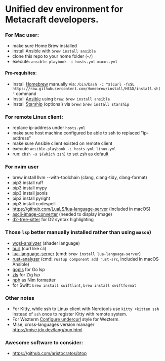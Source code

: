 # Unified dev environment for Metacraft developers.

### For Mac user:
- make sure Home Brew installed
- install Ansible with `brew install ansible`
- clone this repo to your home folder (`~/`)
- execute: `ansible-playbook -i hosts.yml macos.yml`

#### Pre-requisites:
- Install [Homebrew](https://brew.sh/) manually via: `/bin/bash -c "$(curl -fsSL https://raw.githubusercontent.com/Homebrew/install/HEAD/install.sh)"` command
- Install [Ansible](https://www.ansible.com/) using `brew`: `brew install ansible`
- Install [Starship](https://starship.rs/) (optional) via `brew`: `brew install starship`

### For remote Linux client:
- replace ip-address under `hosts.yml`
- make sure host machine configured be able to ssh to replaced "ip-address"
- make sure Ansible client existed on remote client
- execute `ansible-playbook -i hosts.yml linux.yml`
- run: `chsh -s $(which zsh)` to set zsh as default

### For nvim user
- brew install llvm --with-toolchain (clang, clang-tidy, clang-format)
- pip3 install ruff
- pip3 install mypy
- pip3 install jsonls
- pip3 install pyright
- pip3 install codespell
- https://github.com/LuaLS/lua-language-server (included in macOS)
- [ascii-image-converter](https://github.com/TheZoraiz/ascii-image-converter) (needed to display image)
- [d2-tree-sitter](https://github.com/ravsii/tree-sitter-d2) for D2 syntax highlighting

### Those `lsp` better manually installed rather than using `mason`)
- [wgsl-analyzer](https://github.com/wgsl-analyzer/wgsl-analyzer) (shader language)
- [hurl](https://hurl.dev/docs/installation.html) (curl like cli)
- [lua-language-server](https://github.com/LuaLS/lua-language-server) (cmd: `brew install lua-language-server`)
- [rust-analyzer](https://rust-analyzer.github.io/book/installation.html) (cmd: `rustup component add rust-src`, included in macOS Ansible)
- [gopls](https://github.com/golang/tools/tree/master/gopls) for Go lsp
- [zls](https://github.com/zigtools/zls) for Zig lsp
- [nph](https://github.com/arnetheduck/nph) as Nim formatter
- for Swift: `brew install swiftlint`, `brew install swiftformat`

### Other notes
- For Kitty, while ssh to Linux client with Nerdtools use `kitty +kitten ssh` instead of `ssh` once to register Kitty with remote system.
- For Wezterm [Configure undercurl](https://wezfurlong.org/wezterm/faq.html?h=undercurl#how-do-i-enable-undercurl-curly-underlines) style for Wezterm.
- Mise, cross-languages version manager https://mise.jdx.dev/lang/bun.html

### Awesome software to consider:
- https://github.com/aristocratos/btop

